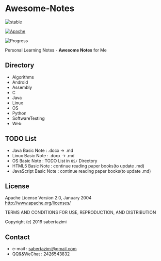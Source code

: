 # Awesome-Notes

[![stable](https://img.shields.io/badge/Stability-Stable-brightgreen.svg)](https://github.com/sabertazimi/Awesome-Notes)

[![Apache](https://img.shields.io/badge/lisence-Apache%20v2.0-brightgreen.svg)](https://raw.githubusercontent.com/sabertazimi/Awesome-Notes/master/LICENSE)

![Progress](http://progressed.io/bar/20?title=learning) 


Personal Learning Notes - **Awesome Notes** for Me

## Directory
- Algorithms
- Android
- Assembly
- C
- Java
- Linux
- OS
- Python
- SoftwareTesting
- Web

## TODO List
- Java Basic Note : .docx -\> .md
- Linux Basic Note : .docx -\> .md
- OS Basic Note : TODO List in `OS/` Directory
- HTML5 Basic Note : continue reading paper books(to update .md)
- JavaScript Basic Note : continue reading paper books(to update .md)

## License

 Apache License
                           Version 2.0, January 2004
                        http://www.apache.org/licenses/

 TERMS AND CONDITIONS FOR USE, REPRODUCTION, AND DISTRIBUTION

Copyright (c) 2016 sabertazimi

## Contact
- e-mail : sabertazimi@gmail.com
- QQ&&WeChat : 2426543832
